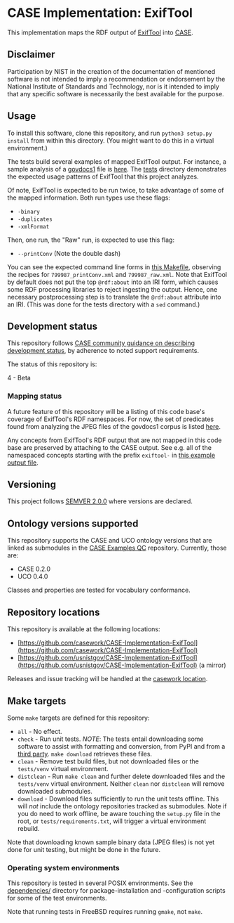 # CASE Implementation: ExifTool

This implementation maps the RDF output of [ExifTool](https://exiftool.org/) into [CASE](https://caseontology.org/).


## Disclaimer

Participation by NIST in the creation of the documentation of mentioned software is not intended to imply a recommendation or endorsement by the National Institute of Standards and Technology, nor is it intended to imply that any specific software is necessarily the best available for the purpose.


## Usage

To install this software, clone this repository, and run `python3 setup.py install` from within this directory.  (You might want to do this in a virtual environment.)

The tests build several examples of mapped ExifTool output.  For instance, a sample analysis of a [govdocs1](https://digitalcorpora.org/corpora/files) file is [here](tests/govdocs1/files/799/987/analysis.json).  The [tests](tests/) directory demonstrates the expected usage patterns of ExifTool that this project analyzes.

Of note, ExifTool is expected to be run twice, to take advantage of some of the mapped information.  Both run types use these flags:

* `-binary`
* `-duplicates`
* `-xmlFormat`

Then, one run, the "Raw" run, is expected to use this flag:

* `--printConv` (Note the double dash)

You can see the expected command line forms in [this Makefile](tests/govdocs1/files/799/987/Makefile), observing the recipes for `799987_printConv.xml` and `799987_raw.xml`.  Note that ExifTool by default does not put the top `@rdf:about` into an IRI form, which causes some RDF processing libraries to reject ingesting the output.  Hence, one necessary postprocessing step is to translate the `@rdf:about` attribute into an IRI.  (This was done for the tests directory with a `sed` command.)


## Development status

This repository follows [CASE community guidance on describing development status](https://caseontology.org/resources/github_policies.html#development-statuses), by adherence to noted support requirements.

The status of this repository is:

4 - Beta


### Mapping status

A future feature of this repository will be a listing of this code base's coverage of ExifTool's RDF namespaces.  For now, the set of predicates found from analyzing the JPEG files of the govdocs1 corpus is listed [here](tests/govdocs1/predicates_discovered.txt).

Any concepts from ExifTool's RDF output that are not mapped in this code base are preserved by attaching to the CASE output.  See e.g. all of the namespaced concepts starting with the prefix `exiftool-` in [this example output file](tests/govdocs1/files/799/987/analysis.json).


## Versioning

This project follows [SEMVER 2.0.0](https://semver.org/) where versions are declared.


## Ontology versions supported

This repository supports the CASE and UCO ontology versions that are linked as submodules in the [CASE Examples QC](https://github.com/ajnelson-nist/CASE-Examples-QC) repository.  Currently, those are:

* CASE 0.2.0
* UCO 0.4.0

Classes and properties are tested for vocabulary conformance.


## Repository locations

This repository is available at the following locations:
* [https://github.com/casework/CASE-Implementation-ExifTool](https://github.com/casework/CASE-Implementation-ExifTool)
* [https://github.com/usnistgov/CASE-Implementation-ExifTool](https://github.com/usnistgov/CASE-Implementation-ExifTool) (a mirror)

Releases and issue tracking will be handled at the [casework location](https://github.com/casework/CASE-Implementation-ExifTool).


## Make targets

Some `make` targets are defined for this repository:
* `all` - No effect.
* `check` - Run unit tests.  *NOTE*: The tests entail downloading some software to assist with formatting and conversion, from PyPI and from a [third party](https://github.com/edmcouncil/rdf-toolkit).  `make download` retrieves these files.
* `clean` - Remove test build files, but not downloaded files or the `tests/venv` virtual environment.
* `distclean` - Run `make clean` and further delete downloaded files and the `tests/venv` virtual environment.  Neither `clean` nor `distclean` will remove downloaded submodules.
* `download` - Download files sufficiently to run the unit tests offline.  This will *not* include the ontology repositories tracked as submodules.  Note if you do need to work offline, be aware touching the `setup.py` file in the root, or `tests/requirements.txt`, will trigger a virtual environment rebuild.

Note that downloading known sample binary data (JPEG files) is not yet done for unit testing, but might be done in the future.


### Operating system environments

This repository is tested in several POSIX environments.  See the [dependencies/](dependencies/) directory for package-installation and -configuration scripts for some of the test environments.

Note that running tests in FreeBSD requires running `gmake`, not `make`.
